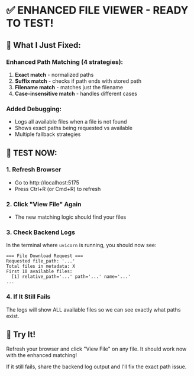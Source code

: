 # ✅ ENHANCED FILE VIEWER - READY TO TEST!

## 🔧 What I Just Fixed:

### Enhanced Path Matching (4 strategies):
1. **Exact match** - normalized paths
2. **Suffix match** - checks if path ends with stored path
3. **Filename match** - matches just the filename
4. **Case-insensitive match** - handles different cases

### Added Debugging:
- Logs all available files when a file is not found
- Shows exact paths being requested vs available
- Multiple fallback strategies

## 🎯 TEST NOW:

### 1. Refresh Browser
- Go to http://localhost:5175
- Press Ctrl+R (or Cmd+R) to refresh

### 2. Click "View File" Again
- The new matching logic should find your files

### 3. Check Backend Logs
In the terminal where `uvicorn` is running, you should now see:
```
=== File Download Request ===
Requested file_path: '...'
Total files in metadata: X
First 10 available files:
  [1] relative_path='...' path='...' name='...'
...
```

### 4. If It Still Fails
The logs will show ALL available files so we can see exactly what paths exist.

## 🚀 Try It!
Refresh your browser and click "View File" on any file. It should work now with the enhanced matching!

If it still fails, share the backend log output and I'll fix the exact path issue.
